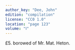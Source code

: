 ```yaml
---
author_key: "Dee, John"
edition: "compilation"
license: "CC0 1.0"
location: "page 123"
volume: "Ⅰ"
---
```

£5. borowed of Mr. Mat. Heton.

